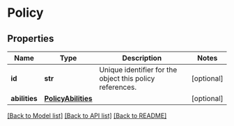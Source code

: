 # Policy

## Properties
Name | Type | Description | Notes
------------ | ------------- | ------------- | -------------
**id** | **str** | Unique identifier for the object this policy references. | [optional] 
**abilities** | [**PolicyAbilities**](PolicyAbilities.md) |  | [optional] 

[[Back to Model list]](../README.md#documentation-for-models) [[Back to API list]](../README.md#documentation-for-api-endpoints) [[Back to README]](../README.md)

